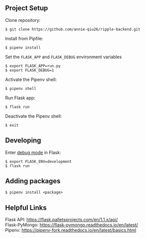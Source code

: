 ## Project Setup
Clone repository:  
```
$ git clone https://github.com/annie-qiu26/ripple-backend.git
```  
Install from Pipfile:  
```
$ pipenv install
```  
Set the `FLASK_APP` and `FLASK_DEBUG` environment variables
```
$ export FLASK_APP=run.py
$ export FLASK_DEBUG=1
```
Activate the Pipenv shell:  
```
$ pipenv shell
``` 
Run Flask app:  
```
$ flask run
```  
Deactivate the Pipenv shell:  
```
$ exit
```  

## Developing
Enter [debug mode](https://flask.palletsprojects.com/en/1.1.x/quickstart/#debug-mode) in Flask:  
```
$ export FLASK_ENV=development
$ flask run
```

## Adding packages
```
$ pipenv install <package>
```

## Helpful Links
Flask API: https://flask.palletsprojects.com/en/1.1.x/api/  
Flask-PyMongo: https://flask-pymongo.readthedocs.io/en/latest/  
Pipenv: https://pipenv-fork.readthedocs.io/en/latest/basics.html  